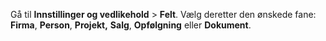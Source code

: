 <!-- markdownlint-disable-file MD041 -->
Gå til **Innstillinger og vedlikehold** > **Felt**. Vælg deretter den ønskede fane: **Firma**, **Person**, **Projekt,** **Salg**, **Opfølgning** eller **Dokument**.
